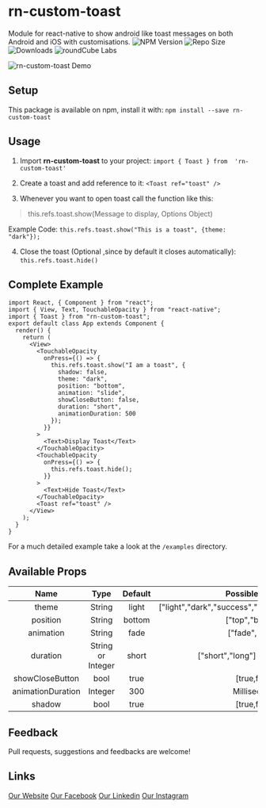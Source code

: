 # rn-custom-toast
 Module for react-native to show android like toast messages on both Android and iOS with customisations.
 ![NPM Version](https://img.shields.io/npm/v/rn-custom-toast.svg?style=popout-square&color=blue)  ![Repo Size](https://img.shields.io/github/repo-size/roundcubelabs/rn-custom-toast.svg?style=popout-square&color=blue)  ![Downloads](https://img.shields.io/npm/dw/rn-custom-toast.svg?color=blue&style=popout-square)
![roundCube Labs](https://img.shields.io/badge/Package%20By-roundCubeLabs-blue.svg?style=popout-square)

![ rn-custom-toast Demo](https://i.postimg.cc/k49WkQf4/rn-custom-toast-gif.gif)


## Setup
This package is available on npm, install it with: 
`npm install --save rn-custom-toast`

## Usage
1.  Import **rn-custom-toast** to your project:
    `import { Toast } from  'rn-custom-toast'`

2. Create a toast and add reference to it: 
    `<Toast ref="toast" />`

3. Whenever you want to open toast call the function like this:
> this.refs.toast.show(Message to display, Options Object)

Example Code:
`this.refs.toast.show("This is a toast", {theme:  "dark"});`

 4. Close the toast (Optional ,since by default it closes automatically):
 `this.refs.toast.hide()`

## Complete Example

    import React, { Component } from "react";
    import { View, Text, TouchableOpacity } from "react-native";
    import { Toast } from "rn-custom-toast";
    export default class App extends Component {
      render() {
        return (
          <View>
            <TouchableOpacity
              onPress={() => {
                this.refs.toast.show("I am a toast", {
                  shadow: false,
                  theme: "dark",
                  position: "bottom",
                  animation: "slide",
                  showCloseButton: false,
                  duration: "short",
                  animationDuration: 500
                });
              }}
            >
              <Text>Display Toast</Text>
            </TouchableOpacity>
            <TouchableOpacity
              onPress={() => {
                this.refs.toast.hide();
              }}
            >
              <Text>Hide Toast</Text>
            </TouchableOpacity>
            <Toast ref="toast" />
          </View>
        );
      }
    }
For a much detailed example take a look at the  `/examples`  directory.
## Available Props

|        Name       	|        Type       	| Default 	|                    Possible Values                   	|
|:-----------------:	|:-----------------:	|:-------:	|:----------------------------------------------------:	|
|       theme       	|       String      	|  light  	| ["light","dark","success","danger","warning","info"] 	|
|      position     	|       String      	|  bottom 	|                   ["top","bottom"]                   	|
|     animation     	|       String      	|   fade  	|                   ["fade","slide"]                   	|
|      duration     	| String or Integer 	|  short  	|           ["short","long"] or Milliseconds           	|
|  showCloseButton  	|        bool       	|   true  	|                     [true,false]                     	|
| animationDuration 	|      Integer      	|   300   	|                     Milliseconds                     	|
|       shadow      	|        bool       	|   true  	|                      [true,false]                     	|


## Feedback
Pull requests, suggestions and feedbacks are welcome!


## Links
[Our Website](http://www.roundcubelabs.com)
[Our Facebook](http://www.facebook.com/roundCubeLabs)
[Our Linkedin](https://www.linkedin.com/company/roundcubelabs/)
[Our Instagram](https://www.instagram.com/roundcubelabs/)
